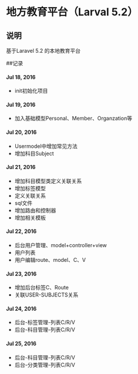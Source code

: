 # 地方教育平台（Larval 5.2）

## 说明

基于Laravel 5.2 的本地教育平台

##记录

#### Jul 18, 2016 
- init初始化项目

#### Jul 19, 2016 
- 加入基础模型Personal、Member、Organzation等

#### Jul 20, 2016
- Usermodel中增加常见方法
- 增加科目Subject

#### Jul 21, 2016
- 增加科目模型类定义关联关系
- 增加标签模型
- 定义关联关系
- sql文件
- 增加路由和控制器
- 增加相关模板

#### Jul 22, 2016
- 后台用户管理、model+controller+view
- 用户列表
- 用户编辑route、model、C、V

#### Jul 23, 2016
- 增加后台标签C、Route
- 关联USER-SUBJECTS关系

#### Jul 24, 2016
- 后台-标签管理-列表C/R/V
- 后台-科目管理-列表C/R/V

#### Jul 25, 2016
- 后台-科目管理-列表C/R/V
- 后台-分类管理-列表C/R/V
